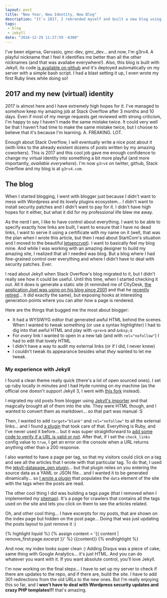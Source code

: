 ```yaml
---
layout: post
title: "New Year, New Identity, New Blog"
description: "It's 2017, I rebranded myself and built a new blog using Jekyll. Here... I just talk about it and my experience writing Ruby for the first time to tweak the blog."
tags:
 - blog
 - jekyll
date: "2016-12-29 11:27:59 -0300"
---
```

I've been elgerva, Gervasio, gmc-dev, gmc_dev... and now, I'm g3rv4. A playful nickname that I feel it identifies me better than all the other nicknames (and that was availabe everywhere!). Also, this blog is built with Jekyll, its code [is available on github](https://github.com/g3rv4/g3rv4.com) and it's deployed automatically on my server with a simple bash script. I had a blast setting it up, I even wrote my first Ruby lines while doing so!

<!--more-->
## 2017 and my new (virtual) identity
2017 is almost here and I have extremely high hopes for it. I've managed to somehow keep my amazing job at Stack Overflow after 3 months and 10 days. Even if most of my merge requests get reviewed with strong criticism, I'm happy to say I haven't made the same mistake twice. It could very well be that I haven't had time to make the same mistake twice, but I choose to believe that it's because I'm learning. A. FREAKING. LOT.

Enough about Stack Overflow, I will eventually write a nice post about it (with links to the already existent dozens of posts written by my amazing coworkers). This is 2017 and this cool job gave me enough confidence to change my virtual identity into something a bit more playful (and more importantly, *available everywhere*). I'm now `g3rv4` on twitter, github, Stack Overflow and my blog is at `g3rv4.com`.

## The blog
When I started blogging, I went with blogger just because I didn't want to mess with Wordpress and its lovely plugins ecosystem... I didn't want to install security patches and I didn't want to pay for it. I didn't have high hopes for it either, but what it did for my professional life blew me away.

As the nerd I am, I like to have control about everything. I want to be able to specify exactly how links are built, I want to ensure that I have no dead links, I want to serve it using a certificate with my name on it (well, that was the plan when I wrote this article, but then I read about StartCom's situation and I moved to the beautiful [letsencrypt](https://letsencrypt.org/)). I want to basically feel my blog mine. And while I was working with an amazing designer to build my amazing site, I realized that all I needed was blog. But a blog where I had fine-grained control over everything and where I didn't have to deal with security patches. Ever.

I read about Jekyll when Stack Overflow's blog migrated to it, but I didn't really see how it could be useful. Until this time, when I started checking it out. All it does is generate a static site (it reminded me of CityDesk, [the application Joel was using on his blog since 2001](https://www.joelonsoftware.com/2001/10/12/what-does-citydesk-do/) and that he [recently retired](https://www.joelonsoftware.com/2016/12/09/rip-citydesk/)... it did exactly the same), but exposing hooks at interesting generation points where you can alter *how* a page is rendered.

Here are the things that bugged me the most about blogger:
* It had a WYSIWYG editor that generated awful HTML behind the scenes. When I wanted to tweak something (or use a syntax highlighter) I had to dig into that awful HTML and play with `<pre>`s and `&nbsp;`s
* For *every* link I wanted to open in a new tab (and with `rel="nofollow"`) I had to edit that lovely HTML
* I didn't have a way to audit my external links (or if I did, I never knew)
* I couldn't tweak its appearance besides what *they* wanted to let me tweak.

### My experience with Jekyll

I found a clean theme really quick (there's a lot of open sourced ones). I set up ruby locally in minutes and I had Hyde running on my machine (as the official one doesn't support Jekyll 3, I went with [this fork](https://github.com/JuanjoSalvador/hyde) instead).

I migrated my old posts from blogger using [Jekyll's importer](http://import.jekyllrb.com/docs/blogger/) and that magically brought all of them into the site. They were HTML though, and I wanted to convert them as markdown... so that part was manual :S

Then, I wanted to add `target="blank"` and `rel="nofollow"` to all the external links... and I found [a plugin](http://ogarkov.com/jekyll/plugins/extlinks/) that took care of that. Everything is Ruby, and I've never used it before... but it was super straightforward to [add some code to verify if a URL is valid or not](https://github.com/g3rv4/g3rv4.com/blob/master/_plugins/external-links.rb#L64). After that, if I set the `check_links` config value to `true`, I get an error on the console when a URL returns anything other than a 200 response.

I also wanted to have a page per tag, so that my visitors could click on a tag and see all the articles that I wrote with that particular tag. To do that, I used the [jekyll-datapage_gen plugin](https://github.com/avillafiorita/jekyll-datapage_gen)... but that plugin relies on you entering the source data as a YAML or JSON file... and I wanted it to be generated dinamically... so [I wrote a plugin](https://github.com/g3rv4/g3rv4.com/blob/e9ddd05f5af65db73f0307b0194ef2fd82889935/_plugins/generate-tags-data.rb) that populates the `data` element of the site with the tags when the posts are read.

The other cool thing I did was building a tags page (that I removed when I implemented my [sitemap](https://github.com/g3rv4/g3rv4.com/blob/master/sitemap.xml)). It's a page for crawlers that contains all the tags used on the site and lets you click on them to see the articles related.

Oh, and other cool thing... I have excerpts for my posts, that are shown on the index page but hidden on the post page... Doing that was just updating the posts layout to just remove it :)

{% highlight liquid %}
{% assign content = '{{ content | remove_first:page.excerpt }}' %}
{{content}}
{% endhighlight %}

And now, my index looks super clean :) Adding Disqus was a piece of cake, same thing with Google Analytics... it's just HTML. And you can do whatever you want with it. If you want absolute control, you'll love Jekyll.

I'm now working on the final steps... I have to set up my server to check if there are updates to the repo, and if there are, build the site. I have to add 301 redirections from the old URLs to the new ones. But I'm really enjoying this so far, and I **won't have to deal with Wordpress security updates and crazy PHP templates!!!** that's amazing.
